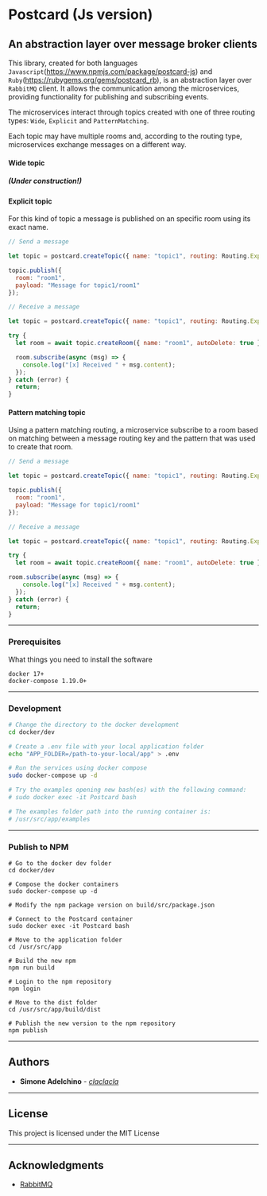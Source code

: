 # Postcard (Js version) 

## An abstraction layer over message broker clients 

This library, created for both languages `Javascript`(https://www.npmjs.com/package/postcard-js) and `Ruby`(https://rubygems.org/gems/postcard_rb), is an abstraction layer over `RabbitMQ` client. 
It allows the communication among the microservices, providing functionality for publishing and subscribing events.

The microservices interact through topics created with one of three routing types: `Wide`, `Explicit` and `PatternMatching`. 

Each topic may have multiple rooms and, according to the routing type, microservices exchange messages on a different way.

#### Wide topic

##### (Under construction!)

#### Explicit topic

For this kind of topic a message is published on an specific room using its exact name.
 
```javascript
// Send a message

let topic = postcard.createTopic({ name: "topic1", routing: Routing.Explicit });

topic.publish({
  room: "room1", 
  payload: "Message for topic1/room1"
});

// Receive a message

let topic = postcard.createTopic({ name: "topic1", routing: Routing.Explicit });

try {
  let room = await topic.createRoom({ name: "room1", autoDelete: true });

  room.subscribe(async (msg) => {
    console.log("[x] Received " + msg.content);
  });
} catch (error) {
  return;
}

```

#### Pattern matching topic

Using a pattern matching routing, a microservice subscribe to a room based on matching between a message routing key and the pattern that was used to create that room.

```javascript
// Send a message

let topic = postcard.createTopic({ name: "topic1", routing: Routing.Explicit });

topic.publish({
  room: "room1", 
  payload: "Message for topic1/room1"
});

// Receive a message

let topic = postcard.createTopic({ name: "topic1", routing: Routing.Explicit });

try {
  let room = await topic.createRoom({ name: "room1", autoDelete: true });

room.subscribe(async (msg) => {
    console.log("[x] Received " + msg.content);
  });
} catch (error) {
  return;
}

```

--------------------------------------------------------------------------------

### Prerequisites

What things you need to install the software

```
docker 17+
docker-compose 1.19.0+

```

--------------------------------------------------------------------------------

### Development

```bash
# Change the directory to the docker development 
cd docker/dev

# Create a .env file with your local application folder
echo "APP_FOLDER=/path-to-your-local/app" > .env 

# Run the services using docker compose
sudo docker-compose up -d

# Try the examples opening new bash(es) with the following command:
# sudo docker exec -it Postcard bash

# The examples folder path into the running container is:
# /usr/src/app/examples

```

--------------------------------------------------------------------------------

### Publish to NPM

```
# Go to the docker dev folder
cd docker/dev

# Compose the docker containers
sudo docker-compose up -d

# Modify the npm package version on build/src/package.json

# Connect to the Postcard container
sudo docker exec -it Postcard bash

# Move to the application folder
cd /usr/src/app

# Build the new npm
npm run build

# Login to the npm repository
npm login

# Move to the dist folder
cd /usr/src/app/build/dist

# Publish the new version to the npm repository
npm publish

```

--------------------------------------------------------------------------------

## Authors

- **Simone Adelchino** - [_claclacla_](https://twitter.com/_claclacla_)

--------------------------------------------------------------------------------

## License

This project is licensed under the MIT License

--------------------------------------------------------------------------------

## Acknowledgments

- [RabbitMQ](https://www.rabbitmq.com)
